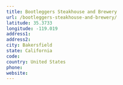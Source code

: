 ```yaml
---
title: Bootleggers Steakhouse and Brewery
url: /bootleggers-steakhouse-and-brewery/
latitude: 35.3733
longitude: -119.019
address1: 
address2: 
city: Bakersfield
state: California
code: 
country: United States
phone: 
website: 
---
```


